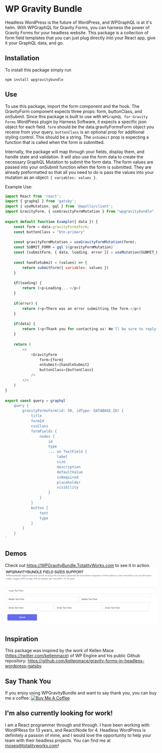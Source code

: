 # WP Gravity Bundle

Headless WordPress is the future of WordPress, and WPGraphQL is at it's helm. With WPGraphQL for Gravity Forms, you can harness the power of Gravity Forms for your headless website. This package is a collection of form field templates that you can just plug directly into your React app, give it your GraphQL data, and go.

## Installation

To install this package simply run

`npm install wpgravitybundle`

## Use

To use this package, import the form component and the hook.
The GravityForm component expects three props: form, buttonClass, and onSubmit.
Since this package is built to use with `WPGraphQL for Gravity Forms` WordPress plugin by Harness Software, it expects a specific json object for each field.
`form` should be the data.gravityFormsForm object you receive from your query.
`buttonClass` is an optional prop for additional styling control.
This should be a string.
The `onSubmit` prop is expecting a function that is called when the form is submitted.

Internally, the package will map through your fields, display them, and handle state and validation.
It will also use the form data to create the necessary GraphQL Mutation to submit the form data.
The form values are passed into your onSubmit function when the form is submitted.
They are already preformatted so that all you need to do is pass the values into your mutation as an object: `{ variables: values }`.

Example Use:

``` js
import React from 'react';
import { graphql } from 'gatsby';
import { useMutation, gql } from '@apollo/client';
import GravityForm, { useGravityFormMutation } from "wpgravitybundle"

export default function Example({ data }) {
    const form = data.gravityFormsForm;
    const buttonClass = "btn-primary"
   
    const gravityFormMutation = useGravityFormMutation(form);
    const SUBMIT_FORM = gql`${gravityFormMutation}`
    const [submitForm, { data, loading, error }] = useMutation(SUBMIT_FORM);

    const handleSubmit = (values) => {
        return submitForm({ variables: values })
    }

    if(loading) {
        return (<p>Loading... </p>)
    }

    if(error) {
        return (<p>There was an error submitting the form.</p>)
    }
    
    if(data) {
        return (<p>Thank you for contacting us! We'll be sure to reply soon!</p>)
    }

    return (
        <>
            <GravityForm 
                form={form} 
                onSubmit={handleSubmit}
                buttonClass={buttonClass}
            />
        </>
    )
}

export const query = graphql`
    query {
        gravityFormsForm(id: 50, idType: DATABASE_ID) {
            title
            formId
            cssClass
            formFields {
                nodes {
                    id
                    type
                    ... on TextField {
                        label
                        size
                        description
                        defaultValue
                        isRequired
                        placeholder
                        visibility
                    }
                }
            }
            button {
                text
                type
            }
        }
    }
`
```

<!-- ## Supported Fields

| Field       | Props       |
| ----------- | ----------- |
| Address     | {props}     |
| Checkbox    | {props}     |
| Date        | {props}     |
| Email       | {props}     |
| MultiSelect | {props}     |
| Name        | {props}     |
| Phone       | {props}     |
| Radio       | {props}     |
| Select      | {props}     |
| Text        | {props}     |
| TextArea    | {props}     |
| Time        | {props}     |
| Website     | {props}     | -->


## Demos

Check out https://WPGravityBundle.TotalityWorks.com to see it in action.
![Example Form](./imgs/example.png)


## Inspiration

This package was inspired by the work of Kellen Mace (https://twitter.com/kellenmace) of WP Engine and his public Github repository: https://github.com/kellenmace/gravity-forms-in-headless-wordpress-gatsby.

## Say Thank You

If you enjoy using WPGravityBundle and want to say thank you, you can buy me a coffee:
<a href="https://www.buymeacoffee.com/mosesintech" target="_blank"><img src="https://www.buymeacoffee.com/assets/img/custom_images/orange_img.png" alt="Buy Me A Coffee" style="height: 41px !important;width: 174px !important;box-shadow: 0px 3px 2px 0px rgba(190, 190, 190, 0.5) !important;-webkit-box-shadow: 0px 3px 2px 0px rgba(190, 190, 190, 0.5) !important;"></a>

## I'm also currently looking for work!

I am a React programmer through and through.
I have been working with WordPRess for 13 years, and React/Node for 4.
Headless WordPress is definitely a passion of mine, and I would love the opportunity to help your team with their headless projects.
You can find me at moses@totalityworks.com!